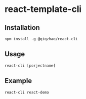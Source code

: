 # react-template-cli

## Installation
```
npm install -g @qiqzhao/react-cli
```

## Usage
```
react-cli [porjectname]
```

## Example
```
react-cli react-demo
```
